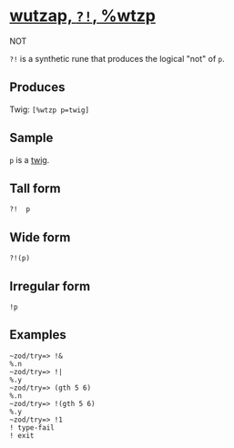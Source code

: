 [wutzap, `?!`, %wtzp](#wtzp)
============================

NOT

`?!` is a synthetic rune that produces the logical "not" of `p`.

Produces
--------

Twig: `[%wtzp p=twig]`

Sample
------

`p` is a [twig]().

Tall form
---------

    ?!  p

Wide form
---------

    ?!(p)

Irregular form
--------------

    !p

Examples
--------

    ~zod/try=> !&
    %.n
    ~zod/try=> !|
    %.y
    ~zod/try=> (gth 5 6)
    %.n
    ~zod/try=> !(gth 5 6)
    %.y
    ~zod/try=> !1
    ! type-fail
    ! exit
